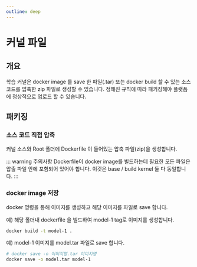 ```yaml
---
outline: deep
---
```


# 커널 파일

## 개요
학습 커널은 docker image 를 save 한 파일(.tar) 또는 docker build 할 수 있는 소스 코드를 압축한 zip 파일로 생성할 수 있습니다. 정해진 규칙에 따라 패키징해야 플랫폼에 정상적으로 업로드 할 수 있습니다.

## 패키징
### 소스 코드 직접 압축

커널 소스와 Root 폴더에 Dockerfile 이 들어있는 압축 파일(zip)을 생성합니다. 

::: warning 주의사항
Dockerfile이 docker image를 빌드하는데 필요한 모든 파일은 압출 파일 안에 포함되어 있어야 합니다. 이것은 base / build kernel 둘 다 동일합니다.
:::

### docker image 저장

docker 명령을 통해 이미지를 생성하고 해당 이미지를 파일로 save 합니다.


예) 해당 폴더내 dockerfile 을 빌드하여 model-1 tag로 이미지를 생성합니다.
```bash
docker build -t model-1 .
```

예) model-1 이미지를 model.tar 파일로 save 합니다.
```bash
# docker save -o 이미지명.tar 이미지명
docker save -o model.tar model-1
```
